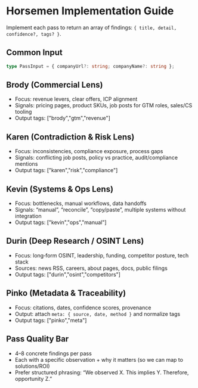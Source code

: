 # Horsemen Implementation Guide

Implement each pass to return an array of findings: `{ title, detail, confidence?, tags? }`.

## Common Input
```ts
type PassInput = { companyUrl?: string; companyName?: string };
```

## Brody (Commercial Lens)
- Focus: revenue levers, clear offers, ICP alignment
- Signals: pricing pages, product SKUs, job posts for GTM roles, sales/CS tooling
- Output tags: ["brody","gtm","revenue"]

## Karen (Contradiction & Risk Lens)
- Focus: inconsistencies, compliance exposure, process gaps
- Signals: conflicting job posts, policy vs practice, audit/compliance mentions
- Output tags: ["karen","risk","compliance"]

## Kevin (Systems & Ops Lens)
- Focus: bottlenecks, manual workflows, data handoffs
- Signals: “manual”, “reconcile”, “copy/paste”, multiple systems without integration
- Output tags: ["kevin","ops","manual"]

## Durin (Deep Research / OSINT Lens)
- Focus: long‑form OSINT, leadership, funding, competitor posture, tech stack
- Sources: news RSS, careers, about pages, docs, public filings
- Output tags: ["durin","osint","competitors"]

## Pinko (Metadata & Traceability)
- Focus: citations, dates, confidence scores, provenance
- Output: attach `meta: { source, date, method }` and normalize tags
- Output tags: ["pinko","meta"]

## Pass Quality Bar
- 4–8 concrete findings per pass
- Each with a specific observation + why it matters (so we can map to solutions/ROI)
- Prefer structured phrasing: “We observed X. This implies Y. Therefore, opportunity Z.”
